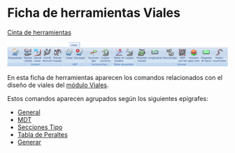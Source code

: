 # Ficha de herramientas Viales

[Cinta de herramientas](../../cinta-de-herramientas/)

![](../../../.gitbook/assets/ficha-de-herramientas-viales.jpg)

En esta ficha de herramientas aparecen los comandos relacionados con el diseño de viales del [módulo Viales](../../modulo-viales/).

Estos comandos aparecen agrupados según los siguientes epígrafes:

* [General](viales-general.md)
* [MDT](viales-mdt.md)
* [Secciones Tipo](secciones-tipo.md)
* [Tabla de Peraltes](tabla-de-peraltes.md)
* [Generar](viales-generar.md)

